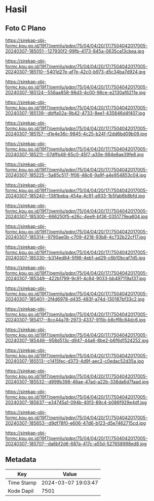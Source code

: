# Hasil

## Foto C Plano

https://sirekap-obj-formc.kpu.go.id/19f7/pemilu/pdpr/75/04/04/20/17/7504042017005-20240307-185051--127930f2-99fb-4173-845a-0635ca13cbea.jpg

https://sirekap-obj-formc.kpu.go.id/19f7/pemilu/pdpr/75/04/04/20/17/7504042017005-20240307-185110--5401d27e-af7e-42c0-b973-d5c34ba7d924.jpg

https://sirekap-obj-formc.kpu.go.id/19f7/pemilu/pdpr/75/04/04/20/17/7504042017005-20240307-185124--558aa858-98d3-4c00-98ce-e2130af6211e.jpg

https://sirekap-obj-formc.kpu.go.id/19f7/pemilu/pdpr/75/04/04/20/17/7504042017005-20240307-185139--dbffa02a-9b42-4733-8ee1-435846d4f407.jpg

https://sirekap-obj-formc.kpu.go.id/19f7/pemilu/pdpr/75/04/04/20/17/7504042017005-20240307-185157--d1e4e36c-9845-4c25-b24f-f2dd6bd09b09.jpg

https://sirekap-obj-formc.kpu.go.id/19f7/pemilu/pdpr/75/04/04/20/17/7504042017005-20240307-185211--07dffb48-65c0-45f7-a30e-984e8ae39fe8.jpg

https://sirekap-obj-formc.kpu.go.id/19f7/pemilu/pdpr/75/04/04/20/17/7504042017005-20240307-185225--5a65c517-1f06-48c6-9a9f-a4e954853c04.jpg

https://sirekap-obj-formc.kpu.go.id/19f7/pemilu/pdpr/75/04/04/20/17/7504042017005-20240307-185240--1381beba-454a-4c91-a933-1b5fab6b8bfd.jpg

https://sirekap-obj-formc.kpu.go.id/19f7/pemilu/pdpr/75/04/04/20/17/7504042017005-20240307-185300--666250f5-e26c-4ee9-bf36-0351779ea604.jpg

https://sirekap-obj-formc.kpu.go.id/19f7/pemilu/pdpr/75/04/04/20/17/7504042017005-20240307-185314--9790ae0b-c709-4218-93b8-4c732b22cf17.jpg

https://sirekap-obj-formc.kpu.go.id/19f7/pemilu/pdpr/75/04/04/20/17/7504042017005-20240307-185330--b314ed84-5f98-4eb1-ad29-c6b10bcaf7d5.jpg

https://sirekap-obj-formc.kpu.go.id/19f7/pemilu/pdpr/75/04/04/20/17/7504042017005-20240307-185349--422b1799-9c91-4c84-9033-bb497119a137.jpg

https://sirekap-obj-formc.kpu.go.id/19f7/pemilu/pdpr/75/04/04/20/17/7504042017005-20240307-185401--2f4d6978-d435-483f-a74d-130187bf33c2.jpg

https://sirekap-obj-formc.kpu.go.id/19f7/pemilu/pdpr/75/04/04/20/17/7504042017005-20240307-185417--8cc44a78-2973-4337-915b-b8cff8c84dc6.jpg

https://sirekap-obj-formc.kpu.go.id/19f7/pemilu/pdpr/75/04/04/20/17/7504042017005-20240307-185446--958d513c-d947-44a6-8be2-b6f6d1524252.jpg

https://sirekap-obj-formc.kpu.go.id/19f7/pemilu/pdpr/75/04/04/20/17/7504042017005-20240307-185513--c1415fec-d373-4d9f-aec2-c0edac52d35a.jpg

https://sirekap-obj-formc.kpu.go.id/19f7/pemilu/pdpr/75/04/04/20/17/7504042017005-20240307-185532--d999b398-46ae-47ad-a22b-338da6d7faad.jpg

https://sirekap-obj-formc.kpu.go.id/19f7/pemilu/pdpr/75/04/04/20/17/7504042017005-20240307-185637--e34745a1-094b-40f3-89c4-b086f929e4df.jpg

https://sirekap-obj-formc.kpu.go.id/19f7/pemilu/pdpr/75/04/04/20/17/7504042017005-20240307-185653--d9df78f0-e606-47d6-b123-d5e7462715cd.jpg

https://sirekap-obj-formc.kpu.go.id/19f7/pemilu/pdpr/75/04/04/20/17/7504042017005-20240307-185707--da6bf2d6-687a-417c-a55d-527658998ed8.jpg


## Metadata

| Key        | Value               |
| ---------- | ------------------- |
| Time Stamp | 2024-03-07 19:03:47 |
| Kode Dapil | 7501                |



